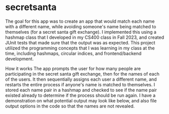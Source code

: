 # secretsanta
The goal for this app was to create an app that would match each name with a different name, while avoiding someone's name being matched to themselves (for a secret santa gift exchange). I implemented this using a hashmap class that I developed in my CS400 class in Fall 2023, and created JUnit tests that made sure that the output was as expected. This project utilized the programming concepts that I was learning in my class at the time, including hashmaps, circular indices, and frontend/backend development.

How it works
The app prompts the user for how many people are participating in the secret santa gift exchange, then for the names of each of the users. It then sequentially assigns each user a different name, and restarts the entire process if anyone's name is matched to themselves. I stored each name pair in a hashmap and checked to see if the name pair existed already to determine if the process should be run again. I have a demonstration on what potential output may look like below, and also file output options in the code so that the names are not revealed.

